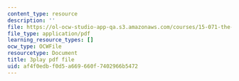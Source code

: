 ```yaml
---
content_type: resource
description: ''
file: https://ol-ocw-studio-app-qa.s3.amazonaws.com/courses/15-071-the-analytics-edge-spring-2017/af4f0edbf0d5a669660f7402966b5472_4YP38f2u36E.pdf
file_type: application/pdf
learning_resource_types: []
ocw_type: OCWFile
resourcetype: Document
title: 3play pdf file
uid: af4f0edb-f0d5-a669-660f-7402966b5472
---
```

